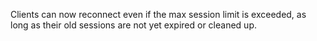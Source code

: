 Clients can now reconnect even if the max session limit is exceeded, as long as their old sessions are not yet expired or cleaned up.
